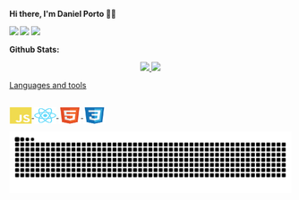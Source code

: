 <!-- Apresentação -->

<p aling="center"> <strong>
   Hi there, I'm Daniel Porto 👋🏽 

  <a href=https://www.instagram.com/danportoo/ target="_blank"><img src="https://img.shields.io/badge/-Instagram-%23E4405F?style=for-the-badge&logo=instagram&logoColor=white" target="_blank"></a>
  <a href = "mailto:danportoo15@gmail.com"><img src="https://img.shields.io/badge/-Gmail-%23333?style=for-the-badge&logo=gmail&logoColor=white" target="_blank"></a>
  <a href="https://www.linkedin.com/in/daniel-porto-" target="_blank"><img src="https://img.shields.io/badge/-LinkedIn-%230077B5?style=for-the-badge&logo=linkedin&logoColor=white" target="_blank"></a> </strong>
</p>

<div>
  <p><b>Github Stats:</b></p>
  <center>
  <a href="https://github.com/danportoo">
  <img height="160em" src="https://github-readme-stats.vercel.app/api?username=danportoo&show_icons=true&theme=react&include_all_commits=true&count_private=true"/>
  <img height="160em" src="https://github-readme-stats.vercel.app/api/top-langs/?username=danportoo&layout=compact&langs_count=7&theme=react"/>
  </center>
</div>

  
  <!-- tecnologias -->
  
  <p>Languages and tools</p>
 <div style="display: inline_block"><br>
  <img align="center" alt="Rafa-Js" height="30" width="40" src="https://raw.githubusercontent.com/devicons/devicon/master/icons/javascript/javascript-plain.svg">
  <img align="center" alt="Rafa-React" height="30" width="40" src="https://raw.githubusercontent.com/devicons/devicon/master/icons/react/react-original.svg">
  <img align="center" alt="Rafa-HTML" height="30" width="40" src="https://raw.githubusercontent.com/devicons/devicon/master/icons/html5/html5-original.svg">
  <img align="center" alt="Rafa-CSS" height="30" width="40" src="https://raw.githubusercontent.com/devicons/devicon/master/icons/css3/css3-original.svg">
</div>
  
  
 
 <!--contatos-->

  ![Snake animation](https://github.com/danportoo/danportoo/blob/output/github-contribution-grid-snake.svg)
 
</div>
